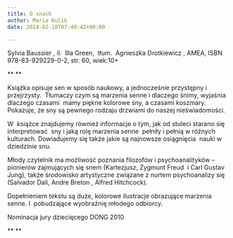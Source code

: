 ```yaml
---
title: O snach
author: Maria Kulik
date: 2014-02-18T07:49:42+00:00

---
```

Sylvia Baussier , il.  Illa Green,  tłum.  Agnieszka Drotkiewicz , AMEA, ISBN 978-83-929229-0-2, str. 60, wiek:10+

** **

Książka opisuje sen w sposób naukowy, a jednocześnie przystępny i przejrzysty.  Tłumaczy czym są marzenia senne i dlaczego śnimy, wyjaśnia dlaczego czasami  mamy piękne kolorowe sny, a czasami koszmary. Pokazuje, że sny są pewnego rodzaju drzwiami do naszej nieświadomości.

W  książce znajdujemy również informacje o tym, jak od stuleci starano się interpretować  sny i jaką rolę marzenia senne  pełniły i pełnią w różnych kulturach. Dowiadujemy się także jakie są najnowsze osiągnięcia  nauki w dziedzinie snu.

Młody czytelnik ma możliwość poznania filozofów i psychoanalityków – pionierów zajmujących się snem (Kartezjusz, Zygmunt Freud  i Carl Gustav Jung), także środowisko artystyczne związane z nurtem psychoanalizy się (Salvador Dali, Andre Breton , Alfred Hitchcock).

Dopełnieniem tekstu są duże, kolorowe ilustracje obrazujące marzenia senne. I  pobudzające wyobraźnię młodego odbiorcy.

Nominacja jury dziecięcego DONG 2010

** **

